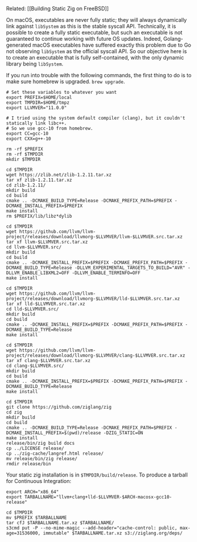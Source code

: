 Related: [[Building Static Zig on FreeBSD]]

On macOS, executables are never fully static; they will always dynamically link against `libSystem` as this is the stable syscall API. Technically, it is possible to create a fully static executable, but such an executable is not guaranteed to continue working with future OS updates. Indeed, Golang-generated macOS executables have suffered exactly this problem due to Go not observing `libSystem` as the official syscall API. So our objective here is to create an executable that is fully self-contained, with the only dynamic library being `libSystem`.

If you run into trouble with the following commands, the first thing to do is to make sure homebrew is upgraded. `brew upgrade`.

```
# Set these variables to whatever you want
export PREFIX=$HOME/local
export TMPDIR=$HOME/tmpz
export LLVMVER="11.0.0"

# I tried using the system default compiler (clang), but it couldn't statically link libc++.
# So we use gcc-10 from homebrew.
export CC=gcc-10
export CXX=g++-10

rm -rf $PREFIX
rm -rf $TMPDIR
mkdir $TMPDIR

cd $TMPDIR
wget https://zlib.net/zlib-1.2.11.tar.xz
tar xf zlib-1.2.11.tar.xz
cd zlib-1.2.11/
mkdir build
cd build
cmake .. -DCMAKE_BUILD_TYPE=Release -DCMAKE_PREFIX_PATH=$PREFIX -DCMAKE_INSTALL_PREFIX=$PREFIX
make install
rm $PREFIX/lib/libz*dylib

cd $TMPDIR
wget https://github.com/llvm/llvm-project/releases/download/llvmorg-$LLVMVER/llvm-$LLVMVER.src.tar.xz
tar xf llvm-$LLVMVER.src.tar.xz
cd llvm-$LLVMVER.src/
mkdir build
cd build
cmake .. -DCMAKE_INSTALL_PREFIX=$PREFIX -DCMAKE_PREFIX_PATH=$PREFIX -DCMAKE_BUILD_TYPE=Release -DLLVM_EXPERIMENTAL_TARGETS_TO_BUILD="AVR" -DLLVM_ENABLE_LIBXML2=OFF -DLLVM_ENABLE_TERMINFO=OFF
make install

cd $TMPDIR
wget https://github.com/llvm/llvm-project/releases/download/llvmorg-$LLVMVER/lld-$LLVMVER.src.tar.xz
tar xf lld-$LLVMVER.src.tar.xz
cd lld-$LLVMVER.src/
mkdir build
cd build
cmake .. -DCMAKE_INSTALL_PREFIX=$PREFIX -DCMAKE_PREFIX_PATH=$PREFIX -DCMAKE_BUILD_TYPE=Release
make install

cd $TMPDIR
wget https://github.com/llvm/llvm-project/releases/download/llvmorg-$LLVMVER/clang-$LLVMVER.src.tar.xz
tar xf clang-$LLVMVER.src.tar.xz
cd clang-$LLVMVER.src/
mkdir build
cd build
cmake .. -DCMAKE_INSTALL_PREFIX=$PREFIX -DCMAKE_PREFIX_PATH=$PREFIX -DCMAKE_BUILD_TYPE=Release
make install

cd $TMPDIR
git clone https://github.com/ziglang/zig
cd zig
mkdir build
cd build
cmake .. -DCMAKE_BUILD_TYPE=Release -DCMAKE_PREFIX_PATH=$PREFIX -DCMAKE_INSTALL_PREFIX=$(pwd)/release -DZIG_STATIC=ON
make install
release/bin/zig build docs
cp ../LICENSE release/
cp ../zig-cache/langref.html release/
mv release/bin/zig release/
rmdir release/bin
```

Your static zig installation is in `$TMPDIR/build/release`. To produce a tarball for Continuous Integration:

```
export ARCH="x86_64"
export TARBALLNAME="llvm+clang+lld-$LLVMVER-$ARCH-macosx-gcc10-release"

cd $TMPDIR
mv $PREFIX $TARBALLNAME
tar cfJ $TARBALLNAME.tar.xz $TARBALLNAME/
s3cmd put -P --no-mime-magic --add-header="cache-control: public, max-age=31536000, immutable" $TARBALLNAME.tar.xz s3://ziglang.org/deps/
```